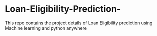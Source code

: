 # Loan-Eligibility-Prediction-
This repo contains the project details of Loan Eligibility prediction using Machine learning and python anywhere
